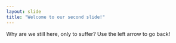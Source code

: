 ```yaml
---
layout: slide
title: "Welcome to our second slide!"
---
```

Why are we still here, only to suffer?
Use the left arrow to go back!
